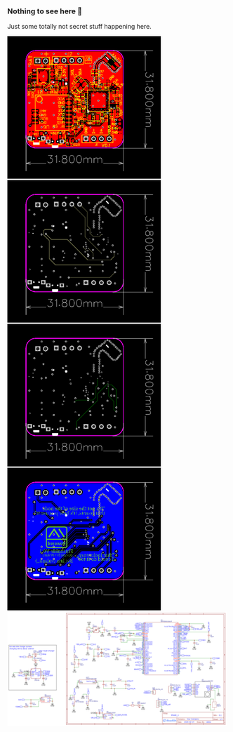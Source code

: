 ### Nothing to see here 👀

Just some totally not secret stuff happening here.

<img src="./pics/PCB_nRF52-watch_top.png" width="350">
<img src="./pics/PCB_nRF52-watch_inner1.png" width="350">
<img src="./pics/PCB_nRF52-watch_inner2.png" width="350">
<img src="./pics/PCB_nRF52-watch_bottom.png" width="350">


<img src="./pics/Schematic_nRF52-watch.png" width="500">